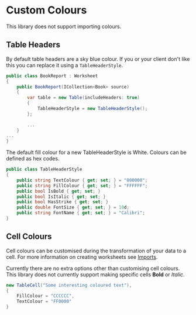 # Custom Colours

This library does not support importing colours.

## Table Headers
By default table headers are a sky blue colour.
If you or your client don't like this you can replace it using a `TableHeaderStyle`.

```csharp
public class BookReport : Worksheet
{
    public BookReport(ICollection<Book> source)
    {
        var table = new Table(includeHeaders: true)
        {
            TableHeaderStyle = new TableHeaderStyle();
        };
        
        ...
    }
...
}
```

The default fill colour for a new TableHeaderStyle is White.
Colours can be defined as hex codes.
```csharp
public class TableHeaderStyle
{
    public string TextColour { get; set; } = "000000";
    public string FillColour { get; set; } = "FFFFFF";
    public bool IsBold { get; set; }
    public bool IsItalic { get; set; }
    public bool HasStrike { get; set; }
    public double FontSize { get; set; } = 10d;
    public string FontName { get; set; } = "Calibri";
}
```

## Cell Colours

Cell colours can be customised during the transformation of your data to a cell.
For more information on creating worksheets see [Imports](/Imports.md).

Currently there are no extra options other than customising cell colours.
This library does not currently support making specific cells **Bold** or *Italic*.
```csharp
new TableCell("Some interesting coloured text"),
{
    FillColour = "CCCCCC",
    TextColour = "FF0000"
}
```